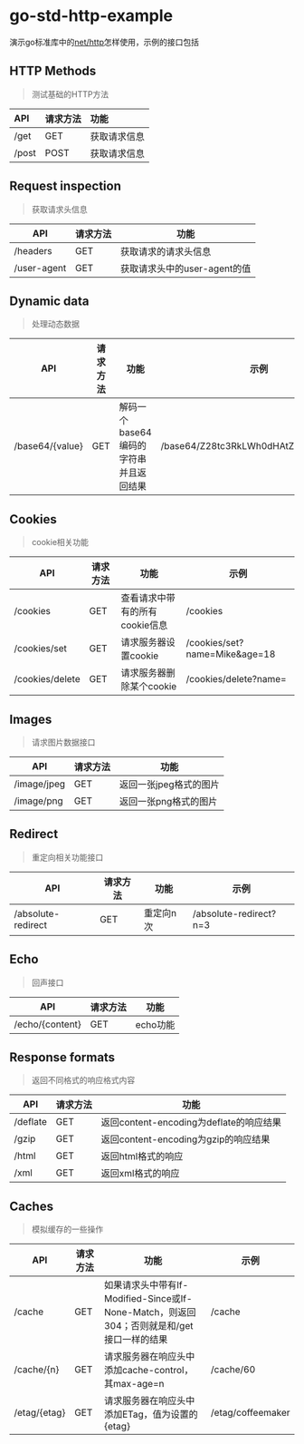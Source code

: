 # go-std-http-example

演示go标准库中的[net/http](https://pkg.go.dev/net/http@go1.20.2)怎样使用，示例的接口包括

## HTTP Methods

> 测试基础的HTTP方法

| API   | 请求方法 | 功能     |
|:----- |:---- |:------ |
| /get  | GET  | 获取请求信息 |
| /post | POST | 获取请求信息 |

## Request inspection

> 获取请求头信息

| API         | 请求方法 | 功能                  |
| ----------- | ---- | ------------------- |
| /headers    | GET  | 获取请求的请求头信息          |
| /user-agent | GET  | 获取请求头中的user-agent的值 |

## Dynamic data

> 处理动态数据

| API             | 请求方法 | 功能                     | 示例                                   |
| --------------- | ---- | ---------------------- | ------------------------------------ |
| /base64/{value} | GET  | 解码一个base64编码的字符串并且返回结果 | /base64/Z28tc3RkLWh0dHAtZXhhbXBsZQ== |

## Cookies

> cookie相关功能

| API             | 请求方法 | 功能                 | 示例                            |
| --------------- | ---- | ------------------ | ----------------------------- |
| /cookies        | GET  | 查看请求中带有的所有cookie信息 | /cookies                      |
| /cookies/set    | GET  | 请求服务器设置cookie      | /cookies/set?name=Mike&age=18 |
| /cookies/delete | GET  | 请求服务器删除某个cookie    | /cookies/delete?name=         |

## Images

> 请求图片数据接口

| API         | 请求方法 | 功能            |
| ----------- | ---- | ------------- |
| /image/jpeg | GET  | 返回一张jpeg格式的图片 |
| /image/png  | GET  | 返回一张png格式的图片  |

## Redirect

> 重定向相关功能接口

| API                | 请求方法 | 功能    | 示例                     |
| ------------------ | ---- | ----- | ---------------------- |
| /absolute-redirect | GET  | 重定向n次 | /absolute-redirect?n=3 |

## Echo

> 回声接口

| API             | 请求方法 | 功能     |
| --------------- | ---- | ------ |
| /echo/{content} | GET  | echo功能 |

## Response formats

> 返回不同格式的响应格式内容

| API      | 请求方法 | 功能                              |
| -------- | ---- | ------------------------------- |
| /deflate | GET  | 返回content-encoding为deflate的响应结果 |
| /gzip    | GET  | 返回content-encoding为gzip的响应结果    |
| /html    | GET  | 返回html格式的响应                     |
| /xml     | GET  | 返回xml格式的响应                      |

## Caches

> 模拟缓存的一些操作

| API          | 请求方法 | 功能                                                              | 示例                |
| ------------ | ---- | --------------------------------------------------------------- | ----------------- |
| /cache       | GET  | 如果请求头中带有If-Modified-Since或If-None-Match，则返回304；否则就是和/get接口一样的结果 | /cache            |
| /cache/{n}   | GET  | 请求服务器在响应头中添加cache-control，其max-age=n                            | /cache/60         |
| /etag/{etag} | GET  | 请求服务器在响应头中添加ETag，值为设置的{etag}                                    | /etag/coffeemaker |